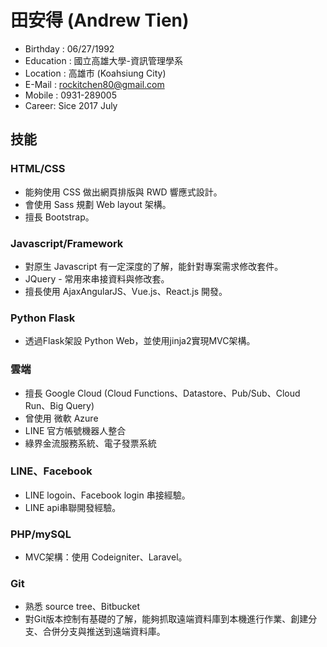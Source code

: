 # 田安得 (Andrew Tien)

* Birthday : 06/27/1992
* Education : 國立高雄大學-資訊管理學系
* Location : 高雄市 (Koahsiung City)
* E-Mail : rockitchen80@gmail.com
* Mobile : 0931-289005
* Career: Sice 2017 July

## 技能

### HTML/CSS

* 能夠使用 CSS 做出網頁排版與 RWD 響應式設計。
* 會使用 Sass 規劃 Web layout 架構。
* 擅長 Bootstrap。
 
### Javascript/Framework

* 對原生 Javascript 有一定深度的了解，能針對專案需求修改套件。
* JQuery - 常用來串接資料與修改套。
* 擅長使用 AjaxAngularJS、Vue.js、React.js 開發。

### Python Flask

* 透過Flask架設 Python Web，並使用jinja2實現MVC架構。

### 雲端

* 擅長 Google Cloud (Cloud Functions、Datastore、Pub/Sub、Cloud Run、Big Query)
* 曾使用 微軟 Azure
* LINE 官方帳號機器人整合
* 綠界金流服務系統、電子發票系統

### LINE、Facebook

* LINE logoin、Facebook login 串接經驗。
* LINE api串聯開發經驗。

### PHP/mySQL

* MVC架構：使用 Codeigniter、Laravel。

### Git

* 熟悉 source tree、Bitbucket
* 對Git版本控制有基礎的了解，能夠抓取遠端資料庫到本機進行作業、創建分支、合併分支與推送到遠端資料庫。




